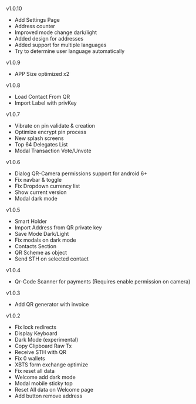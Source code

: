 v1.0.10

- Add Settings Page
- Address counter
- Improved mode change dark/light
- Added design for addresses
- Added support for multiple languages
- Try to determine user language automatically

v1.0.9

- APP Size optimized x2

v1.0.8

- Load Contact From QR
- Import Label with privKey

v1.0.7

- Vibrate on pin validate & creation
- Optimize encrypt pin process
- New splash screens
- Top 64 Delegates List
- Modal Transaction Vote/Unvote

v1.0.6

- Dialog QR-Camera permissions support for android 6+
- Fix navbar & toggle
- Fix Dropdown currency list
- Show current version
- Modal dark mode

v1.0.5

- Smart Holder
- Import Address from QR private key
- Save Mode Dark/Light
- Fix modals on dark mode
- Contacts Section
- QR Scheme as object
- Send STH on selected contact

v1.0.4
- Qr-Code Scanner for payments (Requires enable permission on camera)

v1.0.3
- Add QR generator with invoice

v1.0.2

- Fix lock redirects
- Display Keyboard
- Dark Mode (experimental)
- Copy Clipboard Raw Tx
- Receive STH with QR
- Fix 0 wallets
- XBTS form exchange optimize
- Fix reset all data
- Welcome add dark mode
- Modal mobile sticky top
- Reset All data on Welcome page
- Add button remove address

